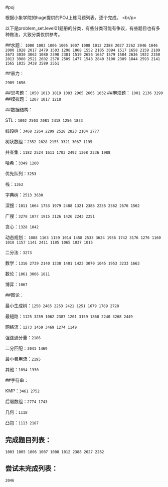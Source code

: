 
#poj

根据小象学院的huge提供的POJ上练习题列表，逐个完成。
<br/p>

以下是problem_set.level01题册的分类，有些分类可能有争议，有些题目也有多种做法，大致分类仅供参考。

##水题：
```1000 1003 1006 1005 1007 1008 1012 2388 2027 2262 2046 1046 2000 1028 2017 2479 1503 1298 1068 1552 2105 3094 1517 1658 2159 2109 3673 3030 3062 1080 2390 2301 1519 2656 1657 1579 1504 2636 1922 2350 2013 3980 2521 2602 2578 2509 1477 1543 2840 3100 2389 1844 2593 2141 1565 1035 3438 3589 2551```

##暴力：

```2909 1656```

##思考题：
```1050 1013 1019 1083 2965 2665 1032``` 
##麻烦题：
```1001 2136 3299 ```
##模拟题：
```1207 1017 1218``` 

##数据结构：

STL：```1002 2503 2081 2418 1256 1833``` 

线段树：```3468 3264 2299 2528 2823 2104 2777``` 

树状数组：```2352 2828 2155 3321 3067 1195```

并查集：```1182 2524 1611 1703 2492 1308 2236 1988``` 

哈希：```3349 1200``` 

优先队列：```3253```

栈：```1363``` 

字典树：```2513 3630``` 

深搜：```1011 1664 1753 1979 2488 1321 2386 2255 2362 2676 1562``` 

广搜：```3278 1077 1915 3126 1426 2243 2251 ```

贪心：```1328 1042``` 

动态规划：
```1088 1163 1159 1014 1458 2533 3624 1936 1742 3176 1276 1160 1018 1157 1141 2411 1185 1065 1837 1015 ```

二分法：```3273```

数学：```1316 2739 2140 1338 1401 1423 3070 1045 1953 3233 1663``` 

数论：```1061 3006 1811``` 

博弈：```1067```

##图论：

最小生成树：```1258 2485 2253 2421 1251 1679 1789 2728``` 

最短路：```1125 3259 1062 2387 1201 3159 1860 2240 3268 2449``` 

网络流：```1273 1459 3469 1274 1149```

强连通分量：```2186 ```

二分匹配：```3041 1469``` 

最小费用流：```2195 ```

其他：```1094 1330``` 

##字符串：

KMP：```3461 2752``` 

后缀数组：```2774 1743 ```


几何：```1118```

凸包：```1113 2187 ```

## 完成题目列表：

```
1003 1005 1006 1007 1008 1012 2388 2027 2262
```

## 尝试未完成列表：

```
2046
```